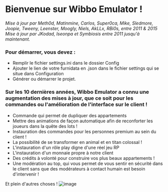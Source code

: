 # Bienvenue sur Wibbo Emulator !

_Mise à jour par Meth0d, Matinmine, Carlos, Super0ca, Mike, Sledmore, Joopie, Tweeny, Leenster, Moogly, Niels, AkLLx, RBi0s, entre 2011 & 2015_
_Mise à jour par JKodad, Iseonpa et Symbiosis entre 2011 jusqu'à maintenant._

### Pour démarrer, vous devez :
- Remplir le fichier settings.ini dans le dossier Config
- Ajouter le lien de votre furnidata en .json dans le fichier settings qui se situe dans Configuration
- Générer ou démarrer le projet.

### Sur les 10 dernières années, Wibbo Emulator a connu une augmentation des mises à jour, que ce soit pour les commandes ou l'amélioration de l'interface sur le client !
- Commande qui permet de dupliquer des appartements
- Mettre des animations de façon automatique afin de reconforter les joueurs dans la quête des lots !
- Instauration des commandes pour les personnes premium au sein du client !
- La possibilité de se transformer en animal et en titan colossal !
- L'instauration d'un rôle play digne d'une réel jeu RP
- L'instauration d'un monnaie propre à notre client
- Des crédits à volonté pour construire vos plus beaux appartements !
- Une modération au top, qui vous permet de vous sentir en sécurité dans le client sans que des modérateurs à contact humain est besoin d'intervenir !

Et plein d'autres choses ! ![image](https://user-images.githubusercontent.com/88250803/179401543-116ec89a-cf48-4781-9cac-a27378e56d71.png)

